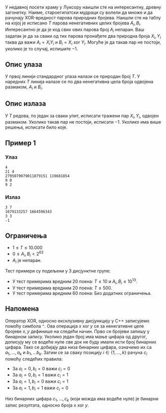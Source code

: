 ﻿
У недавној посети храму у Луксору наишли сте на интересантну, древну загонетку. Наиме, староегипатски мудраци су волели да множе и да рачунају XOR-вредност парова природних бројева. Наишли сте на таблу на којој је исписано $T$ парова ненегативних целих бројева $A_i, B_i$. Интересантно је да је код свих ових парова број $A_i$ непаран. Ваш задатак је да за сваки од тих парова пронађете два природна броја $X_i, Y_i$ таква да важи $A_i = X_iY_i$ и $B_i = X_i \text{ xor } Y_i$. Могуће је да такав пар не постоји, уколико је то случај, испишите $-1$.

## Опис улаза

У првој линији стандардног улаза налази се природан број $T$. У наредних $T$ линија налазе се по два ненегативна цела броја одвојена размаком, $A_i$ и $B_i$.

## Опис излаза

У $T$ редова, по један за сваки упит, исписати тражени пар $X_i, Y_i$, одвојен размаком. Уколико такав пар не постоји, исписати $-1$. Уколико има више решења, исписати било које.

## Пример 1

### Улаз

```
4
21 4
2795079079011879151 119681854
9 0
9 2
```

### Излаз

```
3 7
1679133257 1664596343
3 3
-1
```

## Ограничења

- $1 \leq T \leq 10.000$
- $0 \leq A_i, B_i < 2^{62}$
- $A_i$ је непаран.

Тест примери су подељени у 3 дисјунктне групе:

- У тест примерима вредним 20 поена: $T \leq 10$ и $A_i, B_i \leq 10^{13}$.
- У тест примерима вредним 20 поена: $T \leq 500$.
- У тест примерима вредним 60 поена: Без додатних ограничења.

## Напомена

Оператор XOR, односно ексклузивну дисјункцију у C++ записујемо помоћу симбола `^`. Ова операција $x\ \text{xor} \ y$ се за ненегативне целе бројеве $x,y$ дефинише на следећи начин. Прво се бројеви запишу у бинарном запису. Уколико један број има мање цифара од другог, дописују му се водеће нуле све док не буду имали исти број бинарних цифара. Тако се добијају два низа бинарних цифара, означимо их са $a_1, \ldots, a_k$ и $b_1, \ldots b_k$. Затим се за сваку позицију $i \in \{1, \ldots, k \}$ рачуна $c_i$ помоћу следећих правила:

* За $a_{i} = 0, b_{i} = 0$ важи $c_{i} = 0$
* За $a_{i} = 0, b_{i} = 1$ важи $c_{i} = 1$
* За $a_{i} = 1, b_{i} = 0$ важи $c_{i} = 1$
* За $a_{i} = 1, b_{i} = 1$ важи $c_{i} = 0$

Низ бинарних цифара $c_1, \ldots, c_k$ (који можда има водеће нуле) је бинарни запис резултата, односно броја $x \ \text{xor} \  y$.
